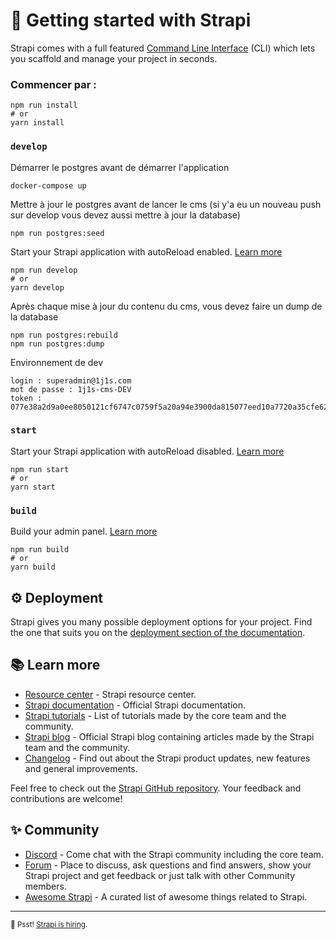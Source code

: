 # 🚀 Getting started with Strapi

Strapi comes with a full featured [Command Line Interface](https://docs.strapi.io/developer-docs/latest/developer-resources/cli/CLI.html) (CLI) which lets you scaffold and manage your project in seconds.

### Commencer par :
```
npm run install
# or
yarn install
```

### `develop`

Démarrer le postgres avant de démarrer l'application
```
docker-compose up
```

Mettre à jour le postgres avant de lancer le cms (si y'a eu un nouveau push sur develop vous devez aussi mettre à jour la database)
```
npm run postgres:seed
```

Start your Strapi application with autoReload enabled. [Learn more](https://docs.strapi.io/developer-docs/latest/developer-resources/cli/CLI.html#strapi-develop)

```
npm run develop
# or
yarn develop
```

Après chaque mise à jour du contenu du cms, vous devez faire un dump de la database
```
npm run postgres:rebuild
npm run postgres:dump
```

Environnement de dev
```
login : superadmin@1j1s.com
mot de passe : 1j1s-cms-DEV
token : 077e38a2d9a0ee8050121cf6747c0759f5a20a94e3900da815077eed10a7720a35cfe62ba844289707df457aa8bc81e9f16d1c82f33a226b8c98b639306c69e4ceba7648e2af1bb3576f7332f0caf7584a286b18dd8cfabd8ea3a3199c6ad9e7653b38d7d8846ac9e017784a7f8fd6ab11b379ed3493a484735570ffc80aedf6
```

### `start`

Start your Strapi application with autoReload disabled. [Learn more](https://docs.strapi.io/developer-docs/latest/developer-resources/cli/CLI.html#strapi-start)

```
npm run start
# or
yarn start
```

### `build`

Build your admin panel. [Learn more](https://docs.strapi.io/developer-docs/latest/developer-resources/cli/CLI.html#strapi-build)

```
npm run build
# or
yarn build
```

## ⚙️ Deployment

Strapi gives you many possible deployment options for your project. Find the one that suits you on the [deployment section of the documentation](https://docs.strapi.io/developer-docs/latest/setup-deployment-guides/deployment.html).

## 📚 Learn more

- [Resource center](https://strapi.io/resource-center) - Strapi resource center.
- [Strapi documentation](https://docs.strapi.io) - Official Strapi documentation.
- [Strapi tutorials](https://strapi.io/tutorials) - List of tutorials made by the core team and the community.
- [Strapi blog](https://docs.strapi.io) - Official Strapi blog containing articles made by the Strapi team and the community.
- [Changelog](https://strapi.io/changelog) - Find out about the Strapi product updates, new features and general improvements.

Feel free to check out the [Strapi GitHub repository](https://github.com/strapi/strapi). Your feedback and contributions are welcome!

## ✨ Community

- [Discord](https://discord.strapi.io) - Come chat with the Strapi community including the core team.
- [Forum](https://forum.strapi.io/) - Place to discuss, ask questions and find answers, show your Strapi project and get feedback or just talk with other Community members.
- [Awesome Strapi](https://github.com/strapi/awesome-strapi) - A curated list of awesome things related to Strapi.

---

<sub>🤫 Psst! [Strapi is hiring](https://strapi.io/careers).</sub>
